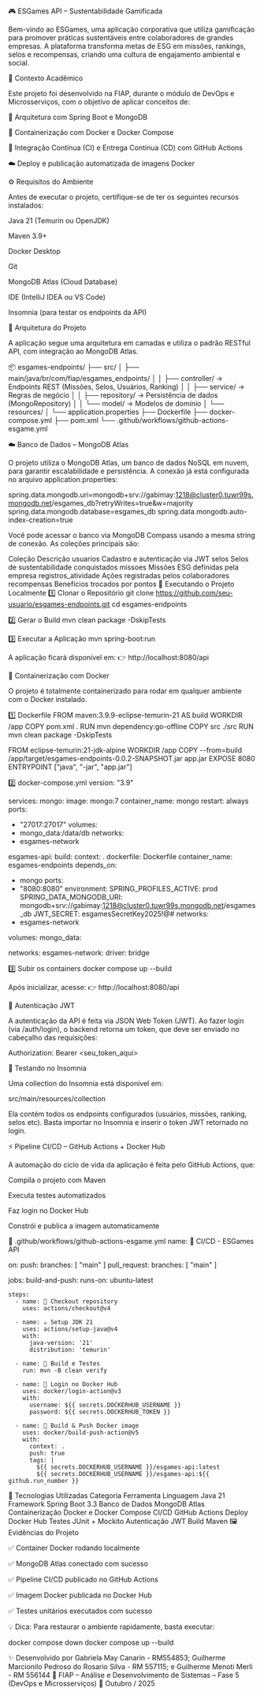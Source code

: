 🎮 ESGames API – Sustentabilidade Gamificada

Bem-vindo ao ESGames, uma aplicação corporativa que utiliza gamificação para promover práticas sustentáveis entre colaboradores de grandes empresas.
A plataforma transforma metas de ESG em missões, rankings, selos e recompensas, criando uma cultura de engajamento ambiental e social.

📘 Contexto Acadêmico

Este projeto foi desenvolvido na FIAP, durante o módulo de DevOps e Microsserviços, com o objetivo de aplicar conceitos de:

🧩 Arquitetura com Spring Boot e MongoDB

🐳 Containerização com Docker e Docker Compose

🔁 Integração Contínua (CI) e Entrega Contínua (CD) com GitHub Actions

☁️ Deploy e publicação automatizada de imagens Docker

⚙️ Requisitos do Ambiente

Antes de executar o projeto, certifique-se de ter os seguintes recursos instalados:

Java 21 (Temurin ou OpenJDK)

Maven 3.9+

Docker Desktop

Git

MongoDB Atlas (Cloud Database)

IDE (IntelliJ IDEA ou VS Code)

Insomnia (para testar os endpoints da API)

🧩 Arquitetura do Projeto

A aplicação segue uma arquitetura em camadas e utiliza o padrão RESTful API, com integração ao MongoDB Atlas.

📦 esgames-endpoints/
├── src/
│   ├── main/java/br/com/fiap/esgames_endpoints/
│   │   ├── controller/     → Endpoints REST (Missões, Selos, Usuários, Ranking)
│   │   ├── service/        → Regras de negócio
│   │   ├── repository/     → Persistência de dados (MongoRepository)
│   │   └── model/          → Modelos de domínio
│   └── resources/
│       └── application.properties
├── Dockerfile
├── docker-compose.yml
├── pom.xml
└── .github/workflows/github-actions-esgame.yml

☁️ Banco de Dados – MongoDB Atlas

O projeto utiliza o MongoDB Atlas, um banco de dados NoSQL em nuvem, para garantir escalabilidade e persistência.
A conexão já está configurada no arquivo application.properties:

spring.data.mongodb.uri=mongodb+srv://gabimay:1218@cluster0.tuwr99s.mongodb.net/esgames_db?retryWrites=true&w=majority
spring.data.mongodb.database=esgames_db
spring.data.mongodb.auto-index-creation=true


Você pode acessar o banco via MongoDB Compass usando a mesma string de conexão.
As coleções principais são:

Coleção	Descrição
usuarios	Cadastro e autenticação via JWT
selos	Selos de sustentabilidade conquistados
missoes	Missões ESG definidas pela empresa
registros_atividade	Ações registradas pelos colaboradores
recompensas	Benefícios trocados por pontos
🚀 Executando o Projeto Localmente
1️⃣ Clonar o Repositório
git clone https://github.com/seu-usuario/esgames-endpoints.git
cd esgames-endpoints

2️⃣ Gerar o Build
mvn clean package -DskipTests

3️⃣ Executar a Aplicação
mvn spring-boot:run


A aplicação ficará disponível em:
👉 http://localhost:8080/api

🐳 Containerização com Docker

O projeto é totalmente containerizado para rodar em qualquer ambiente com o Docker instalado.

1️⃣ Dockerfile
FROM maven:3.9.9-eclipse-temurin-21 AS build
WORKDIR /app
COPY pom.xml .
RUN mvn dependency:go-offline
COPY src ./src
RUN mvn clean package -DskipTests

FROM eclipse-temurin:21-jdk-alpine
WORKDIR /app
COPY --from=build /app/target/esgames-endpoints-0.0.2-SNAPSHOT.jar app.jar
EXPOSE 8080
ENTRYPOINT ["java", "-jar", "app.jar"]

2️⃣ docker-compose.yml
version: "3.9"

services:
mongo:
image: mongo:7
container_name: mongo
restart: always
ports:
- "27017:27017"
volumes:
- mongo_data:/data/db
networks:
- esgames-network

esgames-api:
build:
context: .
dockerfile: Dockerfile
container_name: esgames-endpoints
depends_on:
- mongo
ports:
- "8080:8080"
environment:
SPRING_PROFILES_ACTIVE: prod
SPRING_DATA_MONGODB_URI: mongodb+srv://gabimay:1218@cluster0.tuwr99s.mongodb.net/esgames_db
JWT_SECRET: esgamesSecretKey2025!@#
networks:
- esgames-network

volumes:
mongo_data:

networks:
esgames-network:
driver: bridge

3️⃣ Subir os containers
docker compose up --build


Após inicializar, acesse:
👉 http://localhost:8080/api

🔐 Autenticação JWT

A autenticação da API é feita via JSON Web Token (JWT).
Ao fazer login (via /auth/login), o backend retorna um token, que deve ser enviado no cabeçalho das requisições:

Authorization: Bearer <seu_token_aqui>

🧪 Testando no Insomnia

Uma collection do Insomnia está disponível em:

src/main/resources/collection


Ela contém todos os endpoints configurados (usuários, missões, ranking, selos etc).
Basta importar no Insomnia e inserir o token JWT retornado no login.

⚡ Pipeline CI/CD – GitHub Actions + Docker Hub

A automação do ciclo de vida da aplicação é feita pelo GitHub Actions, que:

Compila o projeto com Maven

Executa testes automatizados

Faz login no Docker Hub

Constrói e publica a imagem automaticamente

📄 .github/workflows/github-actions-esgame.yml
name: 🚀 CI/CD - ESGames API

on:
push:
branches: [ "main" ]
pull_request:
branches: [ "main" ]

jobs:
build-and-push:
runs-on: ubuntu-latest

    steps:
      - name: 📂 Checkout repository
        uses: actions/checkout@v4

      - name: ☕ Setup JDK 21
        uses: actions/setup-java@v4
        with:
          java-version: '21'
          distribution: 'temurin'

      - name: 🧪 Build e Testes
        run: mvn -B clean verify

      - name: 🔐 Login no Docker Hub
        uses: docker/login-action@v3
        with:
          username: ${{ secrets.DOCKERHUB_USERNAME }}
          password: ${{ secrets.DOCKERHUB_TOKEN }}

      - name: 🐳 Build & Push Docker image
        uses: docker/build-push-action@v5
        with:
          context: .
          push: true
          tags: |
            ${{ secrets.DOCKERHUB_USERNAME }}/esgames-api:latest
            ${{ secrets.DOCKERHUB_USERNAME }}/esgames-api:${{ github.run_number }}

🧱 Tecnologias Utilizadas
Categoria	Ferramenta
Linguagem	Java 21
Framework	Spring Boot 3.3
Banco de Dados	MongoDB Atlas
Containerização	Docker e Docker Compose
CI/CD	GitHub Actions
Deploy	Docker Hub
Testes	JUnit + Mockito
Autenticação	JWT
Build	Maven
🖼️ Evidências do Projeto

✅ Container Docker rodando localmente

✅ MongoDB Atlas conectado com sucesso

✅ Pipeline CI/CD publicado no GitHub Actions

✅ Imagem Docker publicada no Docker Hub

✅ Testes unitários executados com sucesso

💡 Dica:
Para restaurar o ambiente rapidamente, basta executar:

docker compose down
docker compose up --build


✨ Desenvolvido por Gabriela May Canarin - RM554853; Guilherme Marcionilo Pedroso do Rosario Silva - RM 557115; e Guilherme Menoti Merli - RM 556144
📍 FIAP – Análise e Desenvolvimento de Sistemas – Fase 5 (DevOps e Microsserviços)
📅 Outubro / 2025